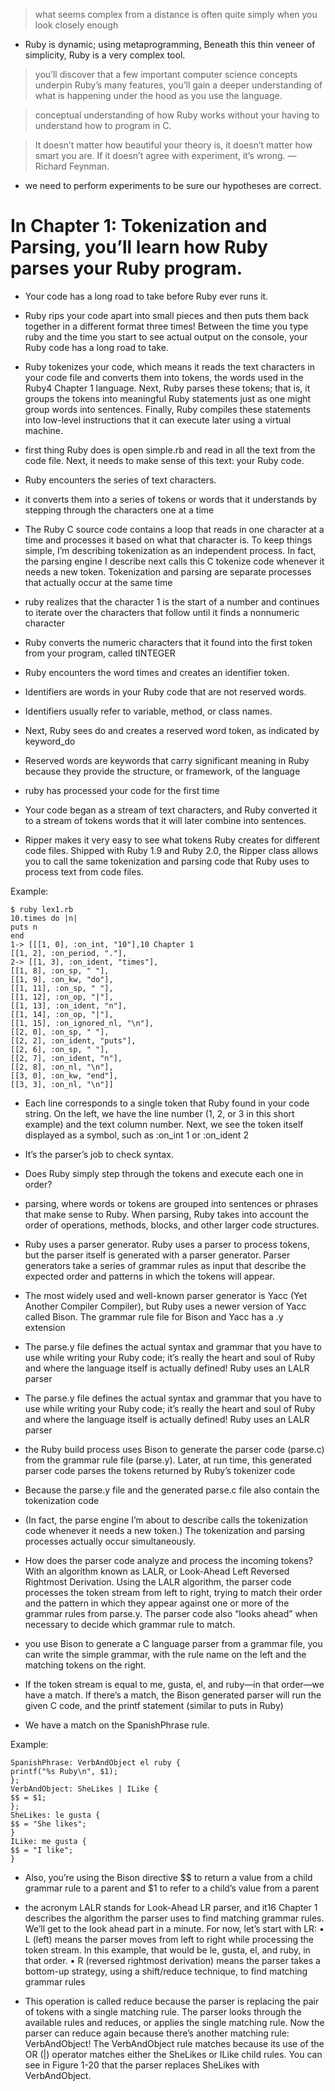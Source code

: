 > what seems complex from a distance is often quite simply when you look closely enough

* Ruby is dynamic; using metaprogramming, Beneath this thin veneer of simplicity, Ruby is a very complex tool.

> you’ll discover that a few important computer science concepts underpin Ruby’s many features, you’ll gain a deeper understanding of what is happening under the hood as you use the language.

> conceptual understanding of how Ruby works without your having to understand how to program in C.

> It doesn’t matter how beautiful your theory is, it doesn’t matter how smart you are. If it doesn’t agree with experiment, it’s wrong. —Richard Feynman.

* we need to perform experiments to be sure our hypotheses are correct.

# In Chapter 1: Tokenization and Parsing, you’ll learn how Ruby parses your Ruby program. 

* Your code has a long road to take before Ruby ever runs it.

* Ruby rips your code apart into small pieces and then puts them back together in a different format three times! Between the time you type ruby and the time you start to see actual output on the console, your Ruby code has a long road to take.

* Ruby tokenizes your code, which means it reads the text characters in your code file and converts them into tokens, the words used in the Ruby4 Chapter 1 language. Next, Ruby parses these tokens; that is, it groups the tokens into meaningful Ruby statements just as one might group words into sentences. Finally, Ruby compiles these statements into low-level instructions that it can execute later using a virtual machine.

* first thing Ruby does is open simple.rb and read in all the text from the code file. Next, it needs to make sense of this text: your Ruby code.

* Ruby encounters the series of text characters.

* it converts them into a series of tokens or words that it understands by stepping through the characters one at a time

* The Ruby C source code contains a loop that reads in one character at a time and processes it based on what that character is. To keep things simple, I’m describing tokenization as an independent process. In fact, the parsing engine I describe next calls this C tokenize code whenever it needs a new token. Tokenization and parsing are separate processes that actually occur at the same time

* ruby realizes that the character 1 is the start of a number and continues to iterate over the characters that follow until it finds a nonnumeric character

* Ruby converts the numeric characters that it found into the first token from your program, called tINTEGER

* Ruby encounters the word times and creates an identifier token.

* Identifiers are words in your Ruby code that are not reserved words.

* Identifiers usually refer to variable, method, or class names.

* Next, Ruby sees do and creates a reserved word token, as indicated by keyword_do 

* Reserved words are keywords that carry significant meaning in Ruby because they provide the structure, or framework, of the language

* ruby has processed your code for the first time

* Your code began as a stream of text characters, and Ruby converted it to a stream of tokens words that it will later combine into sentences.

* Ripper makes it very easy to see what tokens Ruby creates for different code files. Shipped with Ruby 1.9 and Ruby 2.0, the Ripper class allows you to call the same tokenization and parsing code that Ruby uses to process text from code files.

Example:
```
$ ruby lex1.rb
10.times do |n|
puts n
end
1-> [[[1, 0], :on_int, "10"],10 Chapter 1
[[1, 2], :on_period, "."],
2-> [[1, 3], :on_ident, "times"],
[[1, 8], :on_sp, " "],
[[1, 9], :on_kw, "do"],
[[1, 11], :on_sp, " "],
[[1, 12], :on_op, "|"],
[[1, 13], :on_ident, "n"],
[[1, 14], :on_op, "|"],
[[1, 15], :on_ignored_nl, "\n"],
[[2, 0], :on_sp, " "],
[[2, 2], :on_ident, "puts"],
[[2, 6], :on_sp, " "],
[[2, 7], :on_ident, "n"],
[[2, 8], :on_nl, "\n"],
[[3, 0], :on_kw, "end"],
[[3, 3], :on_nl, "\n"]]
```
* Each line corresponds to a single token that Ruby found in your code string. On the left, we have the line number (1, 2, or 3 in this short example) and the text column number. Next, we see the token itself displayed as a symbol, such as :on_int 1 or :on_ident 2

* It’s the parser’s job to check syntax.

* Does Ruby simply step through the tokens and execute each one in order?

* parsing, where words or tokens are grouped into sentences or phrases that make sense to Ruby. When parsing, Ruby takes into account the order of operations, methods, blocks, and other larger code structures.

* Ruby uses a parser generator. Ruby uses a parser to process tokens, but the parser itself is generated with a parser generator. Parser generators take a series of grammar rules as input that describe the expected order and patterns in which the tokens will appear.

* The most widely used and well-known parser generator is Yacc (Yet Another Compiler Compiler), but Ruby uses a newer version of Yacc called Bison. The grammar rule file for Bison and Yacc has a .y extension

* The parse.y file defines the actual syntax and grammar that you have to use while writing your Ruby code; it’s really the heart and soul of Ruby and where the language itself is actually defined! Ruby uses an LALR parser

* The parse.y file defines the actual syntax and grammar that you have to use while writing your Ruby code; it’s really the heart and soul of Ruby and where the language itself is actually defined! Ruby uses an LALR parser

* the Ruby build process uses Bison to generate the parser code (parse.c) from the grammar rule file (parse.y). Later, at run time, this generated parser code parses the tokens returned by Ruby’s tokenizer code

* Because the parse.y file and the generated parse.c file also contain the tokenization code

* (In fact, the parse engine I’m about to describe calls the tokenization code whenever it needs a new token.) The tokenization and parsing processes actually occur simultaneously.

* How does the parser code analyze and process the incoming tokens? With an algorithm known as LALR, or Look-Ahead Left Reversed Rightmost Derivation. Using the LALR algorithm, the parser code processes the token stream from left to right, trying to match their order and the pattern in which they appear against one or more of the grammar rules from parse.y. The parser code also “looks ahead” when necessary to decide which grammar rule to match.

* you use Bison to generate a C language parser from a grammar file, you can write the simple grammar, with the rule name on the left and the matching tokens on the right.

* If the token stream is equal to me, gusta, el, and ruby—in that order—we have a match. If there’s a match, the Bison generated parser will run the given C code, and the printf statement (similar to puts in Ruby) 

* We have a match on the SpanishPhrase rule.

Example:
```
SpanishPhrase: VerbAndObject el ruby {
printf("%s Ruby\n", $1);
};
VerbAndObject: SheLikes | ILike {
$$ = $1;
};
SheLikes: le gusta {
$$ = "She likes";
}
ILike: me gusta {
$$ = "I like";
}
```
* Also, you’re using the Bison directive $$ to return a value from a child grammar rule to a parent and $1 to refer to a child’s value from a parent

* the acronym LALR stands for Look-Ahead LR parser, and it16 Chapter 1 describes the algorithm the parser uses to find matching grammar rules. We’ll get to the look ahead part in a minute. For now, let’s start with LR:
•	 L (left) means the parser moves from left to right while processing the token stream. In this example, that would be le, gusta, el, and ruby, in that order.
•	 R (reversed rightmost derivation) means the parser takes a bottom-up strategy, using a shift/reduce technique, to find matching grammar rules

* This operation is called reduce because the parser is replacing the pair of tokens with a single matching rule. The parser looks through the available rules and reduces, or applies the single matching rule. Now the parser can reduce again because there’s another matching rule: VerbAndObject! The VerbAndObject rule matches because its use of the OR (|) operator matches either the SheLikes or ILike child rules. You can see in Figure 1-20 that the parser replaces SheLikes with VerbAndObject.

